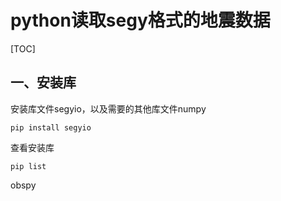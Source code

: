 # python读取segy格式的地震数据

[TOC]



## 一、安装库

安装库文件segyio，以及需要的其他库文件numpy

```shell
pip install segyio
```

查看安装库

```shell
pip list
```

obspy